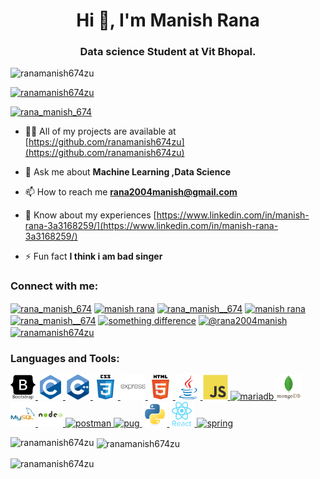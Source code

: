 <h1 align="center">Hi 👋, I'm Manish Rana</h1>
<h3 align="center">Data science Student at Vit Bhopal.</h3>

<p align="left"> <img src="https://komarev.com/ghpvc/?username=ranamanish674zu&label=Profile%20views&color=0e75b6&style=flat" alt="ranamanish674zu" /> </p>

<p align="left"> <a href="https://github.com/ryo-ma/github-profile-trophy"><img src="https://github-profile-trophy.vercel.app/?username=ranamanish674zu" alt="ranamanish674zu" /></a> </p>

<p align="left"> <a href="https://twitter.com/rana_manish_674" target="blank"><img src="https://img.shields.io/twitter/follow/rana_manish_674?logo=twitter&style=for-the-badge" alt="rana_manish_674" /></a> </p>

- 👨‍💻 All of my projects are available at [https://github.com/ranamanish674zu](https://github.com/ranamanish674zu)

- 💬 Ask me about **Machine Learning ,Data Science**

- 📫 How to reach me **rana2004manish@gmail.com**

- 📄 Know about my experiences [https://www.linkedin.com/in/manish-rana-3a3168259/](https://www.linkedin.com/in/manish-rana-3a3168259/)

- ⚡ Fun fact **I think i am bad singer**

<h3 align="left">Connect with me:</h3>
<p align="left">
<a href="https://twitter.com/rana_manish_674" target="blank"><img align="center" src="https://raw.githubusercontent.com/rahuldkjain/github-profile-readme-generator/master/src/images/icons/Social/twitter.svg" alt="rana_manish_674" height="30" width="40" /></a>
<a href="https://linkedin.com/in/manish rana" target="blank"><img align="center" src="https://raw.githubusercontent.com/rahuldkjain/github-profile-readme-generator/master/src/images/icons/Social/linked-in-alt.svg" alt="manish rana" height="30" width="40" /></a>
<a href="https://kaggle.com/rana_manish__674" target="blank"><img align="center" src="https://raw.githubusercontent.com/rahuldkjain/github-profile-readme-generator/master/src/images/icons/Social/kaggle.svg" alt="rana_manish__674" height="30" width="40" /></a>
<a href="https://fb.com/manish rana" target="blank"><img align="center" src="https://raw.githubusercontent.com/rahuldkjain/github-profile-readme-generator/master/src/images/icons/Social/facebook.svg" alt="manish rana" height="30" width="40" /></a>
<a href="https://instagram.com/rana_manish__674" target="blank"><img align="center" src="https://raw.githubusercontent.com/rahuldkjain/github-profile-readme-generator/master/src/images/icons/Social/instagram.svg" alt="rana_manish__674" height="30" width="40" /></a>
<a href="https://www.youtube.com/c/something difference" target="blank"><img align="center" src="https://raw.githubusercontent.com/rahuldkjain/github-profile-readme-generator/master/src/images/icons/Social/youtube.svg" alt="something difference" height="30" width="40" /></a>
<a href="https://www.hackerrank.com/@rana2004manish" target="blank"><img align="center" src="https://raw.githubusercontent.com/rahuldkjain/github-profile-readme-generator/master/src/images/icons/Social/hackerrank.svg" alt="@rana2004manish" height="30" width="40" /></a>
<a href="https://www.leetcode.com/ranamanish674zu" target="blank"><img align="center" src="https://raw.githubusercontent.com/rahuldkjain/github-profile-readme-generator/master/src/images/icons/Social/leet-code.svg" alt="ranamanish674zu" height="30" width="40" /></a>
</p>

<h3 align="left">Languages and Tools:</h3>
<p align="left"> <a href="https://getbootstrap.com" target="_blank" rel="noreferrer"> <img src="https://raw.githubusercontent.com/devicons/devicon/master/icons/bootstrap/bootstrap-plain-wordmark.svg" alt="bootstrap" width="40" height="40"/> </a> <a href="https://www.cprogramming.com/" target="_blank" rel="noreferrer"> <img src="https://raw.githubusercontent.com/devicons/devicon/master/icons/c/c-original.svg" alt="c" width="40" height="40"/> </a> <a href="https://www.w3schools.com/cpp/" target="_blank" rel="noreferrer"> <img src="https://raw.githubusercontent.com/devicons/devicon/master/icons/cplusplus/cplusplus-original.svg" alt="cplusplus" width="40" height="40"/> </a> <a href="https://www.w3schools.com/css/" target="_blank" rel="noreferrer"> <img src="https://raw.githubusercontent.com/devicons/devicon/master/icons/css3/css3-original-wordmark.svg" alt="css3" width="40" height="40"/> </a> <a href="https://expressjs.com" target="_blank" rel="noreferrer"> <img src="https://raw.githubusercontent.com/devicons/devicon/master/icons/express/express-original-wordmark.svg" alt="express" width="40" height="40"/> </a> <a href="https://www.w3.org/html/" target="_blank" rel="noreferrer"> <img src="https://raw.githubusercontent.com/devicons/devicon/master/icons/html5/html5-original-wordmark.svg" alt="html5" width="40" height="40"/> </a> <a href="https://www.java.com" target="_blank" rel="noreferrer"> <img src="https://raw.githubusercontent.com/devicons/devicon/master/icons/java/java-original.svg" alt="java" width="40" height="40"/> </a> <a href="https://developer.mozilla.org/en-US/docs/Web/JavaScript" target="_blank" rel="noreferrer"> <img src="https://raw.githubusercontent.com/devicons/devicon/master/icons/javascript/javascript-original.svg" alt="javascript" width="40" height="40"/> </a> <a href="https://mariadb.org/" target="_blank" rel="noreferrer"> <img src="https://www.vectorlogo.zone/logos/mariadb/mariadb-icon.svg" alt="mariadb" width="40" height="40"/> </a> <a href="https://www.mongodb.com/" target="_blank" rel="noreferrer"> <img src="https://raw.githubusercontent.com/devicons/devicon/master/icons/mongodb/mongodb-original-wordmark.svg" alt="mongodb" width="40" height="40"/> </a> <a href="https://www.mysql.com/" target="_blank" rel="noreferrer"> <img src="https://raw.githubusercontent.com/devicons/devicon/master/icons/mysql/mysql-original-wordmark.svg" alt="mysql" width="40" height="40"/> </a> <a href="https://nodejs.org" target="_blank" rel="noreferrer"> <img src="https://raw.githubusercontent.com/devicons/devicon/master/icons/nodejs/nodejs-original-wordmark.svg" alt="nodejs" width="40" height="40"/> </a> <a href="https://postman.com" target="_blank" rel="noreferrer"> <img src="https://www.vectorlogo.zone/logos/getpostman/getpostman-icon.svg" alt="postman" width="40" height="40"/> </a> <a href="https://pugjs.org" target="_blank" rel="noreferrer"> <img src="https://cdn.worldvectorlogo.com/logos/pug.svg" alt="pug" width="40" height="40"/> </a> <a href="https://www.python.org" target="_blank" rel="noreferrer"> <img src="https://raw.githubusercontent.com/devicons/devicon/master/icons/python/python-original.svg" alt="python" width="40" height="40"/> </a> <a href="https://reactjs.org/" target="_blank" rel="noreferrer"> <img src="https://raw.githubusercontent.com/devicons/devicon/master/icons/react/react-original-wordmark.svg" alt="react" width="40" height="40"/> </a> <a href="https://spring.io/" target="_blank" rel="noreferrer"> <img src="https://www.vectorlogo.zone/logos/springio/springio-icon.svg" alt="spring" width="40" height="40"/> </a> </p>

<p><img align="left" src="https://github-readme-stats.vercel.app/api/top-langs?username=ranamanish674zu&show_icons=true&locale=en&layout=compact" alt="ranamanish674zu" /></p>

<p>&nbsp;<img align="center" src="https://github-readme-stats.vercel.app/api?username=ranamanish674zu&show_icons=true&locale=en" alt="ranamanish674zu" /></p>

<p><img align="center" src="https://github-readme-streak-stats.herokuapp.com/?user=ranamanish674zu&" alt="ranamanish674zu" /></p>
